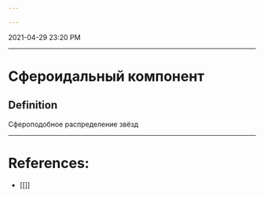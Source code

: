 ```yaml
---

---
```


2021-04-29 23:20 PM
***

# Сфероидальный компонент
## Definition
Сфероподобное распределение звёзд
***

# References:
- [[]]
